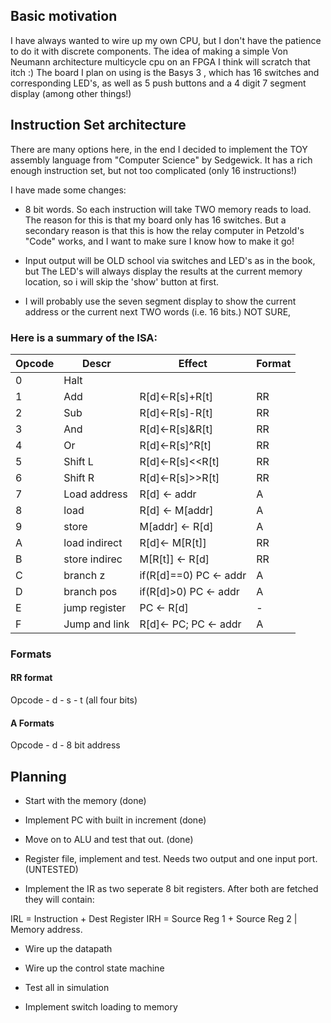 ## Basic motivation

I have always wanted to wire up my own CPU, but I don't have the patience to do it with discrete components. The idea of making a simple Von Neumann architecture multicycle cpu on an FPGA I think will scratch that itch :)   The board I plan on using is the Basys 3 , which has 16 switches and corresponding LED's, as well as 5 push buttons and a 4 digit 7 segment display (among other things!)


## Instruction Set architecture

There are many options here, in the end I decided to implement the TOY assembly language from "Computer Science" by Sedgewick. It has a rich enough instruction set, but not too complicated (only 16 instructions!)

I have made some changes:

* 8 bit words.  So each instruction will take TWO memory reads to load.  The reason for this is that my board only has 16 switches. But a secondary reason is that this is how the relay computer in Petzold's "Code" works, and I want to make sure I know how to make it go!

* Input output will be OLD school via switches and LED's as in the book, but The LED's will always display the results at the current memory location, so i will skip the 'show' button at first.

* I will probably use the seven segment display to show the current address or the current next TWO words (i.e. 16 bits.) NOT SURE,

### Here is a summary of the ISA:

|Opcode  |  Descr       |   Effect               |  Format |
|--------|--------------|------------------------|---------|
|0       |Halt          |                        |         |
|1       | Add          |R[d]<-R[s]+R[t]         | RR      |
|2       | Sub          |R[d]<-R[s]-R[t]         | RR      |
|3       | And          |R[d]<-R[s]&R[t]         | RR      |
|4       | Or           |R[d]<-R[s]^R[t]         | RR      |
|5       | Shift L      |R[d]<-R[s]<<R[t]        | RR      |
|6       | Shift R      |R[d]<-R[s]>>R[t]        | RR      |
|7       | Load address | R[d] <- addr           | A       |
|8       | load         | R[d] <- M[addr]        | A       |
|9       | store        | M[addr] <- R[d]        | A       |
|A       | load indirect| R[d]<- M[R[t]]         | RR      |
|B       | store indirec| M[R[t]] <- R[d]        | RR      |
|C       | branch z     | if(R[d]==0) PC <- addr | A       |
|D       | branch pos   | if(R[d]>0) PC <- addr  | A       |
|E       | jump register| PC <- R[d]             | -       |
|F       | Jump and link| R[d]<- PC; PC <- addr  | A       |

### Formats

#### RR format
Opcode  -  d  -  s - t (all four bits)

#### A Formats
Opcode  - d  -  8 bit address



## Planning

* Start with the memory (done)

* Implement PC with built in increment (done)

* Move on to ALU and test that out. (done)

* Register file, implement and test. Needs two output and one input port.  (UNTESTED)

* Implement the IR as two seperate 8 bit registers.   After both are fetched they will contain:

IRL = Instruction + Dest Register
IRH = Source Reg 1 + Source Reg 2   |  Memory address.

* Wire up the datapath

* Wire up the control state machine

* Test all in simulation

* Implement switch loading to memory
